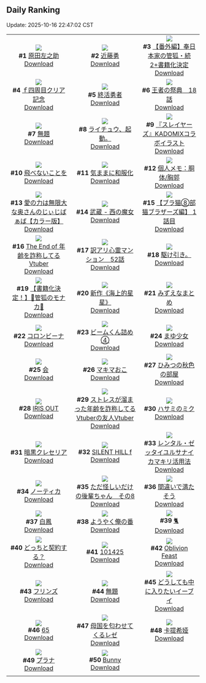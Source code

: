 ## Daily Ranking
Update: 2025-10-16 22:47:02 CST

|      |      |      |
| :----: | :----: | :----: |
| ![](https://i.pixiv.re/c/240x480/img-master/img/2025/10/14/00/00/18/136245192_p0_master1200.jpg)<br>**#1** [原田左之助](https://www.pixiv.net/artworks/136245192)<br>[Download](https://i.pixiv.re/img-original/img/2025/10/14/00/00/18/136245192_p0.png) | ![](https://i.pixiv.re/c/240x480/img-master/img/2025/10/15/00/00/18/136283304_p0_master1200.jpg)<br>**#2** [近藤勇](https://www.pixiv.net/artworks/136283304)<br>[Download](https://i.pixiv.re/img-original/img/2025/10/15/00/00/18/136283304_p0.png) | ![](https://i.pixiv.re/c/240x480/img-master/img/2025/10/14/17/50/53/136267834_p0_master1200.jpg)<br>**#3** [【番外編】奉日本家の管狐・続2+書籍化決定](https://www.pixiv.net/artworks/136267834)<br>[Download](https://i.pixiv.re/img-original/img/2025/10/14/17/50/53/136267834_p0.png) |
| ![](https://i.pixiv.re/c/240x480/img-master/img/2025/10/14/16/08/08/136265208_p0_master1200.jpg)<br>**#4** [ｆ四周目クリア記念](https://www.pixiv.net/artworks/136265208)<br>[Download](https://i.pixiv.re/img-original/img/2025/10/14/16/08/08/136265208_p0.jpg) | ![](https://i.pixiv.re/c/240x480/img-master/img/2025/10/15/00/04/08/136283800_p0_master1200.jpg)<br>**#5** [終活勇者](https://www.pixiv.net/artworks/136283800)<br>[Download](https://i.pixiv.re/img-original/img/2025/10/15/00/04/08/136283800_p0.jpg) | ![](https://i.pixiv.re/c/240x480/img-master/img/2025/10/15/00/51/03/136283913_p0_master1200.jpg)<br>**#6** [王者の祭典　18話](https://www.pixiv.net/artworks/136283913)<br>[Download](https://i.pixiv.re/img-original/img/2025/10/15/00/51/03/136283913_p0.png) |
| ![](https://i.pixiv.re/c/240x480/img-master/img/2025/10/15/21/47/10/136314465_p0_master1200.jpg)<br>**#7** [無題](https://www.pixiv.net/artworks/136314465)<br>[Download](https://i.pixiv.re/img-original/img/2025/10/15/21/47/10/136314465_p0.jpg) | ![](https://i.pixiv.re/c/240x480/img-master/img/2025/10/14/23/07/49/136280993_p0_master1200.jpg)<br>**#8** [ライチュウ、起動。](https://www.pixiv.net/artworks/136280993)<br>[Download](https://i.pixiv.re/img-original/img/2025/10/14/23/07/49/136280993_p0.jpg) | ![](https://i.pixiv.re/c/240x480/img-master/img/2025/10/15/12/29/09/136298663_p0_master1200.jpg)<br>**#9** [『スレイヤーズ』KADOMIXコラボイラスト](https://www.pixiv.net/artworks/136298663)<br>[Download](https://i.pixiv.re/img-original/img/2025/10/15/12/29/09/136298663_p0.jpg) |
| ![](https://i.pixiv.re/c/240x480/img-master/img/2025/10/15/00/00/16/136283290_p0_master1200.jpg)<br>**#10** [飛べないことを](https://www.pixiv.net/artworks/136283290)<br>[Download](https://i.pixiv.re/img-original/img/2025/10/15/00/00/16/136283290_p0.png) | ![](https://i.pixiv.re/c/240x480/img-master/img/2025/10/14/00/01/15/136245387_p0_master1200.jpg)<br>**#11** [気ままに和服化](https://www.pixiv.net/artworks/136245387)<br>[Download](https://i.pixiv.re/img-original/img/2025/10/14/00/01/15/136245387_p0.jpg) | ![](https://i.pixiv.re/c/240x480/img-master/img/2025/10/14/06/00/09/136253798_p0_master1200.jpg)<br>**#12** [個人メモ：胴体/胸郭](https://www.pixiv.net/artworks/136253798)<br>[Download](https://i.pixiv.re/img-original/img/2025/10/14/06/00/09/136253798_p0.jpg) |
| ![](https://i.pixiv.re/c/240x480/img-master/img/2025/10/14/00/00/19/136245199_p0_master1200.jpg)<br>**#13** [愛の力は無限大な奥さんのじぃじばぁば【カラー版】](https://www.pixiv.net/artworks/136245199)<br>[Download](https://i.pixiv.re/img-original/img/2025/10/14/00/00/19/136245199_p0.jpg) | ![](https://i.pixiv.re/c/240x480/img-master/img/2025/10/14/17/03/21/136266598_p0_master1200.jpg)<br>**#14** [武蔵 - 西の魔女](https://www.pixiv.net/artworks/136266598)<br>[Download](https://i.pixiv.re/img-original/img/2025/10/14/17/03/21/136266598_p0.jpg) | ![](https://i.pixiv.re/c/240x480/img-master/img/2025/10/14/19/01/02/136270361_p0_master1200.jpg)<br>**#15** [【ブラ猫⑧部 猫ブラザーズ編】 1話目](https://www.pixiv.net/artworks/136270361)<br>[Download](https://i.pixiv.re/img-original/img/2025/10/14/19/01/02/136270361_p0.jpg) |
| ![](https://i.pixiv.re/c/240x480/img-master/img/2025/10/14/21/16/29/136275955_p0_master1200.jpg)<br>**#16** [The End of 年齢を詐称してるVtuber](https://www.pixiv.net/artworks/136275955)<br>[Download](https://i.pixiv.re/img-original/img/2025/10/14/21/16/29/136275955_p0.png) | ![](https://i.pixiv.re/c/240x480/img-master/img/2025/10/14/12/53/05/136261270_p0_master1200.jpg)<br>**#17** [訳アリ心霊マンション　52話](https://www.pixiv.net/artworks/136261270)<br>[Download](https://i.pixiv.re/img-original/img/2025/10/14/12/53/05/136261270_p0.jpg) | ![](https://i.pixiv.re/c/240x480/img-master/img/2025/10/14/22/54/10/136280262_p0_master1200.jpg)<br>**#18** [駆け引き。](https://www.pixiv.net/artworks/136280262)<br>[Download](https://i.pixiv.re/img-original/img/2025/10/14/22/54/10/136280262_p0.jpg) |
| ![](https://i.pixiv.re/c/240x480/img-master/img/2025/10/14/12/46/46/136261127_p0_master1200.jpg)<br>**#19** [【書籍化決定！】🦊管狐のモナカ🎍](https://www.pixiv.net/artworks/136261127)<br>[Download](https://i.pixiv.re/img-original/img/2025/10/14/12/46/46/136261127_p0.png) | ![](https://i.pixiv.re/c/240x480/img-master/img/2025/10/14/01/09/53/136248467_p0_master1200.jpg)<br>**#20** [新作《海上的星星》](https://www.pixiv.net/artworks/136248467)<br>[Download](https://i.pixiv.re/img-original/img/2025/10/14/01/09/53/136248467_p0.jpg) | ![](https://i.pixiv.re/c/240x480/img-master/img/2025/10/15/08/09/25/136293922_p0_master1200.jpg)<br>**#21** [みずえなまとめ](https://www.pixiv.net/artworks/136293922)<br>[Download](https://i.pixiv.re/img-original/img/2025/10/15/08/09/25/136293922_p0.jpg) |
| ![](https://i.pixiv.re/c/240x480/img-master/img/2025/10/14/00/00/17/136245183_p0_master1200.jpg)<br>**#22** [コロンビーナ](https://www.pixiv.net/artworks/136245183)<br>[Download](https://i.pixiv.re/img-original/img/2025/10/14/00/00/17/136245183_p0.jpg) | ![](https://i.pixiv.re/c/240x480/img-master/img/2025/10/14/19/17/49/136270996_p0_master1200.jpg)<br>**#23** [ビームくん詰め④](https://www.pixiv.net/artworks/136270996)<br>[Download](https://i.pixiv.re/img-original/img/2025/10/14/19/17/49/136270996_p0.jpg) | ![](https://i.pixiv.re/c/240x480/img-master/img/2025/10/14/15/33/04/136264467_p0_master1200.jpg)<br>**#24** [まゆ少女](https://www.pixiv.net/artworks/136264467)<br>[Download](https://i.pixiv.re/img-original/img/2025/10/14/15/33/04/136264467_p0.jpg) |
| ![](https://i.pixiv.re/c/240x480/img-master/img/2025/10/14/21/55/27/136277550_p0_master1200.jpg)<br>**#25** [会](https://www.pixiv.net/artworks/136277550)<br>[Download](https://i.pixiv.re/img-original/img/2025/10/14/21/55/27/136277550_p0.png) | ![](https://i.pixiv.re/c/240x480/img-master/img/2025/10/14/09/04/02/136256998_p0_master1200.jpg)<br>**#26** [マキマおこ](https://www.pixiv.net/artworks/136256998)<br>[Download](https://i.pixiv.re/img-original/img/2025/10/14/09/04/02/136256998_p0.jpg) | ![](https://i.pixiv.re/c/240x480/img-master/img/2025/10/14/18/32/13/136269357_p0_master1200.jpg)<br>**#27** [ひみつの秋色の部屋](https://www.pixiv.net/artworks/136269357)<br>[Download](https://i.pixiv.re/img-original/img/2025/10/14/18/32/13/136269357_p0.jpg) |
| ![](https://i.pixiv.re/c/240x480/img-master/img/2025/10/14/21/10/41/136275711_p0_master1200.jpg)<br>**#28** [IRIS OUT](https://www.pixiv.net/artworks/136275711)<br>[Download](https://i.pixiv.re/img-original/img/2025/10/14/21/10/41/136275711_p0.png) | ![](https://i.pixiv.re/c/240x480/img-master/img/2025/10/15/21/06/12/136312695_p0_master1200.jpg)<br>**#29** [ストレスが溜まった年齢を詐称してるVtuberの友人Vtuber](https://www.pixiv.net/artworks/136312695)<br>[Download](https://i.pixiv.re/img-original/img/2025/10/15/21/06/12/136312695_p0.png) | ![](https://i.pixiv.re/c/240x480/img-master/img/2025/10/15/03/36/13/136289716_p0_master1200.jpg)<br>**#30** [ハサミのミク](https://www.pixiv.net/artworks/136289716)<br>[Download](https://i.pixiv.re/img-original/img/2025/10/15/03/36/13/136289716_p0.jpg) |
| ![](https://i.pixiv.re/c/240x480/img-master/img/2025/10/14/04/50/49/136251752_p0_master1200.jpg)<br>**#31** [暗黒クレセリア](https://www.pixiv.net/artworks/136251752)<br>[Download](https://i.pixiv.re/img-original/img/2025/10/14/04/50/49/136251752_p0.jpg) | ![](https://i.pixiv.re/c/240x480/img-master/img/2025/10/14/18/41/43/136269635_p0_master1200.jpg)<br>**#32** [SILENT HILL f](https://www.pixiv.net/artworks/136269635)<br>[Download](https://i.pixiv.re/img-original/img/2025/10/14/18/41/43/136269635_p0.jpg) | ![](https://i.pixiv.re/c/240x480/img-master/img/2025/10/15/12/04/52/136298173_p0_master1200.jpg)<br>**#33** [レンタル・ゼッタイユルサナイカマキリ活用法](https://www.pixiv.net/artworks/136298173)<br>[Download](https://i.pixiv.re/img-original/img/2025/10/15/12/04/52/136298173_p0.png) |
| ![](https://i.pixiv.re/c/240x480/img-master/img/2025/10/14/00/43/44/136247443_p0_master1200.jpg)<br>**#34** [ノーティカ](https://www.pixiv.net/artworks/136247443)<br>[Download](https://i.pixiv.re/img-original/img/2025/10/14/00/43/44/136247443_p0.jpg) | ![](https://i.pixiv.re/c/240x480/img-master/img/2025/10/14/16/24/37/136265562_p0_master1200.jpg)<br>**#35** [ただ怪しいだけの後輩ちゃん　その8](https://www.pixiv.net/artworks/136265562)<br>[Download](https://i.pixiv.re/img-original/img/2025/10/14/16/24/37/136265562_p0.png) | ![](https://i.pixiv.re/c/240x480/img-master/img/2025/10/14/21/00/41/136275134_p0_master1200.jpg)<br>**#36** [間違いで満たそう](https://www.pixiv.net/artworks/136275134)<br>[Download](https://i.pixiv.re/img-original/img/2025/10/14/21/00/41/136275134_p0.jpg) |
| ![](https://i.pixiv.re/c/240x480/img-master/img/2025/10/15/17/39/55/136304864_p0_master1200.jpg)<br>**#37** [白鳳](https://www.pixiv.net/artworks/136304864)<br>[Download](https://i.pixiv.re/img-original/img/2025/10/15/17/39/55/136304864_p0.png) | ![](https://i.pixiv.re/c/240x480/img-master/img/2025/10/15/11/12/12/136296997_p0_master1200.jpg)<br>**#38** [ようやく俺の番](https://www.pixiv.net/artworks/136296997)<br>[Download](https://i.pixiv.re/img-original/img/2025/10/15/11/12/12/136296997_p0.jpg) | ![](https://i.pixiv.re/c/240x480/img-master/img/2025/10/15/19/30/40/136308711_p0_master1200.jpg)<br>**#39** [🐈](https://www.pixiv.net/artworks/136308711)<br>[Download](https://i.pixiv.re/img-original/img/2025/10/15/19/30/40/136308711_p0.jpg) |
| ![](https://i.pixiv.re/c/240x480/img-master/img/2025/10/15/04/03/28/136290144_p0_master1200.jpg)<br>**#40** [どっちと契約する？](https://www.pixiv.net/artworks/136290144)<br>[Download](https://i.pixiv.re/img-original/img/2025/10/15/04/03/28/136290144_p0.jpg) | ![](https://i.pixiv.re/c/240x480/img-master/img/2025/10/16/10/33/00/136248203_p0_master1200.jpg)<br>**#41** [101425](https://www.pixiv.net/artworks/136248203)<br>[Download](https://i.pixiv.re/img-original/img/2025/10/16/10/33/00/136248203_p0.jpg) | ![](https://i.pixiv.re/c/240x480/img-master/img/2025/10/14/00/00/15/136245171_p0_master1200.jpg)<br>**#42** [Oblivion Feast](https://www.pixiv.net/artworks/136245171)<br>[Download](https://i.pixiv.re/img-original/img/2025/10/14/00/00/15/136245171_p0.jpg) |
| ![](https://i.pixiv.re/c/240x480/img-master/img/2025/10/14/21/49/45/136277306_p0_master1200.jpg)<br>**#43** [フリンズ](https://www.pixiv.net/artworks/136277306)<br>[Download](https://i.pixiv.re/img-original/img/2025/10/14/21/49/45/136277306_p0.png) | ![](https://i.pixiv.re/c/240x480/img-master/img/2025/10/14/00/00/04/136245094_p0_master1200.jpg)<br>**#44** [無題](https://www.pixiv.net/artworks/136245094)<br>[Download](https://i.pixiv.re/img-original/img/2025/10/14/00/00/04/136245094_p0.jpg) | ![](https://i.pixiv.re/c/240x480/img-master/img/2025/10/14/19/39/49/136271821_p0_master1200.jpg)<br>**#45** [どうしても中に入りたいイーブイ](https://www.pixiv.net/artworks/136271821)<br>[Download](https://i.pixiv.re/img-original/img/2025/10/14/19/39/49/136271821_p0.jpg) |
| ![](https://i.pixiv.re/c/240x480/img-master/img/2025/10/15/12/47/58/136299070_p0_master1200.jpg)<br>**#46** [65](https://www.pixiv.net/artworks/136299070)<br>[Download](https://i.pixiv.re/img-original/img/2025/10/15/12/47/58/136299070_p0.jpg) | ![](https://i.pixiv.re/c/240x480/img-master/img/2025/10/15/07/43/40/136293408_p0_master1200.jpg)<br>**#47** [母国を匂わせてくるレゼ](https://www.pixiv.net/artworks/136293408)<br>[Download](https://i.pixiv.re/img-original/img/2025/10/15/07/43/40/136293408_p0.jpg) | ![](https://i.pixiv.re/c/240x480/img-master/img/2025/10/14/12/26/46/136260193_p0_master1200.jpg)<br>**#48** [卡提希娅](https://www.pixiv.net/artworks/136260193)<br>[Download](https://i.pixiv.re/img-original/img/2025/10/14/12/26/46/136260193_p0.png) |
| ![](https://i.pixiv.re/c/240x480/img-master/img/2025/10/14/08/24/05/136256320_p0_master1200.jpg)<br>**#49** [プラナ](https://www.pixiv.net/artworks/136256320)<br>[Download](https://i.pixiv.re/img-original/img/2025/10/14/08/24/05/136256320_p0.jpg) | ![](https://i.pixiv.re/c/240x480/img-master/img/2025/10/14/14/10/30/136262778_p0_master1200.jpg)<br>**#50** [Bunny](https://www.pixiv.net/artworks/136262778)<br>[Download](https://i.pixiv.re/img-original/img/2025/10/14/14/10/30/136262778_p0.png) |
|      |
